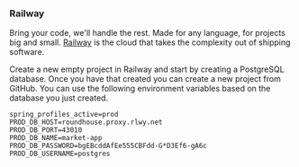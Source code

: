 ### Railway

Bring your code, we'll handle the rest. Made for any language, for projects big and small. [Railway](https://railway.app/)
is the cloud that takes the complexity out of shipping software.

Create a new empty project in Railway and start by creating a PostgreSQL database. Once you have that created you can create
a new project from GitHub. You can use the following environment variables based on the database you just created.

```properties
spring_profiles_active=prod
PROD_DB_HOST=roundhouse.proxy.rlwy.net
PROD_DB_PORT=43010
PROD_DB_NAME=market-app
PROD_DB_PASSWORD=bgEBcddAfEe555CBFdd-G*D3Ef6-gA6c
PROD_DB_USERNAME=postgres
```